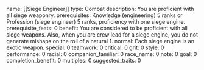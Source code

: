 name: [[Siege Engineer]]
type: Combat
description: You are proficient with all siege weaponry.
prerequisites: Knowledge (engineering) 5 ranks or Profession (siege engineer) 5 ranks, proficiency with one siege engine.
prerequisite_feats: 0
benefit: You are considered to be proficient with all siege weapons. Also, when you are crew lead for a siege engine, you do not generate mishaps on the roll of a natural 1.
normal: Each siege engine is an exotic weapon.
special: 0
teamwork: 0
critical: 0
grit: 0
style: 0
performance: 0
racial: 0
companion_familiar: 0
race_name: 0
note: 0
goal: 0
completion_benefit: 0
multiples: 0
suggested_traits: 0
